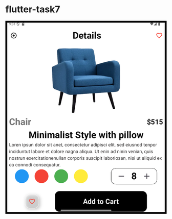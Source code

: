 # flutter-task7
![image alt](https://github.com/Noran-cloud/flutter-task7/blob/21d06689a29634982ebc1664f4339e191f4441e0/Screenshot_1742412696.png)
